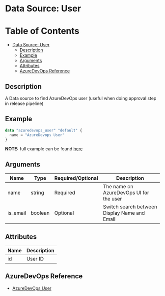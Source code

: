 # Data Source: User

Table of Contents
=================

   * [Data Source: User](#data-source-user)
      * [Description](#description)
      * [Example](#example)
      * [Arguments](#arguments)
      * [Attributes](#attributes)
      * [AzureDevOps Reference](#azuredevops-reference)

## Description

A Data source to find AzureDevOps user (useful when doing approval step in release pipeline)

## Example

```terraform
data "azuredevops_user" "default" {
  name = "AzureDevops User"
}
```

**NOTE:** full example can be found [here](../../examples/d/user/main.tf)

## Arguments

| Name | Type | Required/Optional | Description |
|------|------|-------------------|-------------|
| name | string | Required | The name on AzureDevOps UI for the user |
| is_email | boolean | Optional | Switch search between Display Name and Email |

## Attributes

| Name | Description |
|------|-------------|
| id | User ID | 

## AzureDevOps Reference

- [AzureDevOps User](https://docs.microsoft.com/en-us/azure/devops/organizations/accounts/manage-users-table-view?view=azure-devops&tabs=browser)

